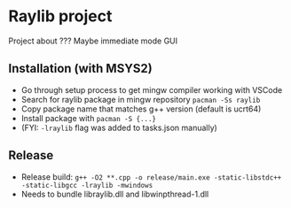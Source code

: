 # Raylib project

Project about ???
Maybe immediate mode GUI

## Installation (with MSYS2)
- Go through setup process to get mingw compiler working with VSCode
- Search for raylib package in mingw repository `pacman -Ss raylib`
- Copy package name that matches g++ version (default is ucrt64)
- Install package with `pacman -S {...}`
- (FYI: `-lraylib` flag was added to tasks.json manually)

## Release
- Release build: `g++ -O2 **.cpp -o release/main.exe -static-libstdc++ -static-libgcc -lraylib -mwindows`
- Needs to bundle libraylib.dll and libwinpthread-1.dll